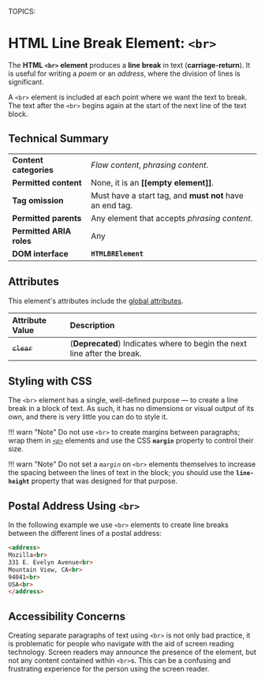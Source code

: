 TOPICS: <br>

# HTML Line Break Element: `<br>`

The **HTML `<br>` element** produces a **line break** in text (**carriage-return**). It is useful for
writing a *poem* or an *address*, where the division of lines is significant.

A `<br>` element is included at each point where we want the
text to break. The text after the `<br>` begins again at the start of the next line of the text block.

## Technical Summary

|  |  |
| :-- | :-- |
| **Content categories** | *Flow content*, *phrasing content*.|
| **Permitted content** | None, it is an **[[empty element]]**.|
| **Tag omission** | Must have a start tag, and **must not** have an end tag. |
| **Permitted parents** | Any element that accepts *phrasing content*.|
| **Permitted ARIA roles** | Any |
| **DOM interface** | **`HTMLBRElement`** |

## Attributes

This element's attributes include the [global attributes](/en/webfrontend/HTML_Global_Attributes).

| Attribute Value | Description |
| :-- | :-- |
| ~~`clear`~~| (**Deprecated**) Indicates where to begin the next line after the break. |

## Styling with CSS

The `<br>` element has a single, well-defined purpose — to create a line break in a block of text.
As such, it has no dimensions or visual output of its own,
and there is very little you can do to style it.

!!! warn "Note"
    Do not use `<br>` to create margins between paragraphs; wrap them in *[`<p>`](/en/webfrontend/<p>)*
    elements and use the CSS **`margin`** property to control their size.

!!! warn "Note"
    Do not set a *`margin`* on `<br>` elements themselves
    to increase the spacing between the lines of text in the block;
    you should use the **`line-height`** property that was designed for that purpose.

## Postal Address Using `<br>`

In the following example we use `<br>` elements to create
line breaks between the different lines of a postal address:

```html
<address>
Mozilla<br>
331 E. Evelyn Avenue<br>
Mountain View, CA<br>
94041<br>
USA<br>
</address>
```

## Accessibility Concerns

Creating separate paragraphs of text using `<br>` is not only bad practice, it is problematic for
people who navigate with the aid of screen reading technology. Screen readers may announce the
presence of the element, but not any content contained within `<br>`s. This can be a confusing and
frustrating experience for the person using the screen reader.
